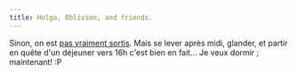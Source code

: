 ```yaml
---
title: Holga, Oblivion, and friends.
---
```


Sinon, on est [pas vraiment sortis](http://azi.tfekoi.org/82#content). Mais se
lever après midi, glander, et partir en quête d'un déjeuner vers 16h c'est
bien en fait... Je veux dormir ; maintenant! :P

